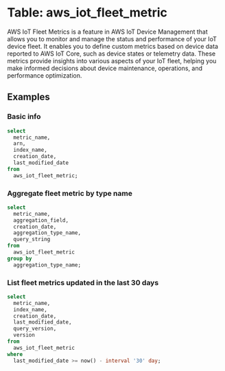 # Table: aws_iot_fleet_metric

AWS IoT Fleet Metrics is a feature in AWS IoT Device Management that allows you to monitor and manage the status and performance of your IoT device fleet. It enables you to define custom metrics based on device data reported to AWS IoT Core, such as device states or telemetry data. These metrics provide insights into various aspects of your IoT fleet, helping you make informed decisions about device maintenance, operations, and performance optimization.

## Examples

### Basic info

```sql
select
  metric_name,
  arn,
  index_name,
  creation_date,
  last_modified_date
from
  aws_iot_fleet_metric;
```

### Aggregate fleet metric by type name

```sql
select
  metric_name,
  aggregation_field,
  creation_date,
  aggregation_type_name,
  query_string
from
  aws_iot_fleet_metric
group by
  aggregation_type_name;
```

### List fleet metrics updated in the last 30 days

```sql
select
  metric_name,
  index_name,
  creation_date,
  last_modified_date,
  query_version,
  version
from
  aws_iot_fleet_metric
where
  last_modified_date >= now() - interval '30' day;
```
